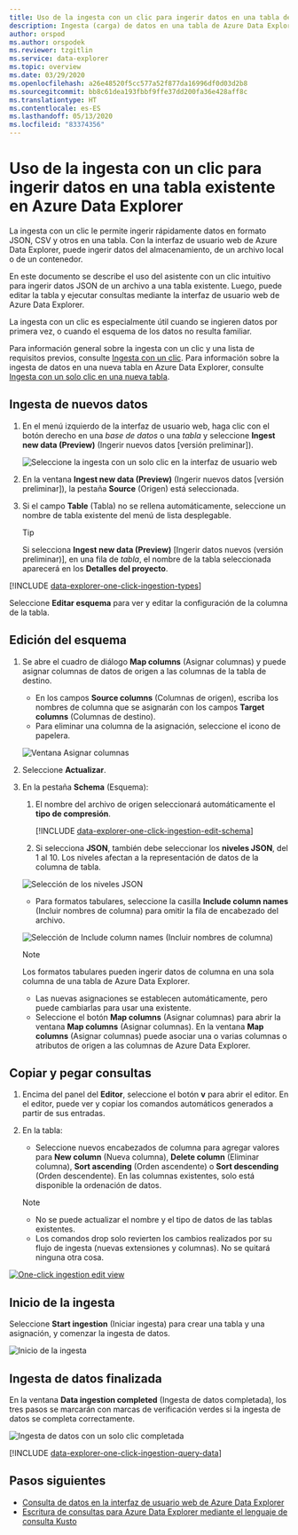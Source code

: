 ```yaml
---
title: Uso de la ingesta con un clic para ingerir datos en una tabla de Azure Data Explorer existente
description: Ingesta (carga) de datos en una tabla de Azure Data Explore de forma simple, mediante la ingesta con un clic.
author: orspod
ms.author: orspodek
ms.reviewer: tzgitlin
ms.service: data-explorer
ms.topic: overview
ms.date: 03/29/2020
ms.openlocfilehash: a26e48520f5cc577a52f877da16996df0d03d2b8
ms.sourcegitcommit: bb8c61dea193fbbf9ffe37dd200fa36e428aff8c
ms.translationtype: HT
ms.contentlocale: es-ES
ms.lasthandoff: 05/13/2020
ms.locfileid: "83374356"
---
```

# <a name="use-one-click-ingestion-to-ingest-data-to-an-existing-table-in-azure-data-explorer"></a>Uso de la ingesta con un clic para ingerir datos en una tabla existente en Azure Data Explorer

La ingesta con un clic le permite ingerir rápidamente datos en formato JSON, CSV y otros en una tabla. Con la interfaz de usuario web de Azure Data Explorer, puede ingerir datos del almacenamiento, de un archivo local o de un contenedor. 

En este documento se describe el uso del asistente con un clic intuitivo para ingerir datos JSON de un archivo a una tabla existente. Luego, puede editar la tabla y ejecutar consultas mediante la interfaz de usuario web de Azure Data Explorer.

La ingesta con un clic es especialmente útil cuando se ingieren datos por primera vez, o cuando el esquema de los datos no resulta familiar. 

Para información general sobre la ingesta con un clic y una lista de requisitos previos, consulte [Ingesta con un clic](ingest-data-one-click.md).
Para información sobre la ingesta de datos en una nueva tabla en Azure Data Explorer, consulte [Ingesta con un solo clic en una nueva tabla](one-click-ingestion-new-table.md).

## <a name="ingest-new-data"></a>Ingesta de nuevos datos

1. En el menú izquierdo de la interfaz de usuario web, haga clic con el botón derecho en una *base de datos* o una *tabla* y seleccione **Ingest new data (Preview)** (Ingerir nuevos datos [versión preliminar]).

    ![Seleccione la ingesta con un solo clic en la interfaz de usuario web](media/one-click-ingestion-existing-table/one-click-ingestion-in-webui.png)   
 
1. En la ventana **Ingest new data (Preview)** (Ingerir nuevos datos [versión preliminar]), la pestaña **Source** (Origen) está seleccionada.

1. Si el campo **Table** (Tabla) no se rellena automáticamente, seleccione un nombre de tabla existente del menú de lista desplegable.
    > [!TIP]
    > Si selecciona **Ingest new data (Preview)** [Ingerir datos nuevos (versión preliminar)], en una fila de *tabla*, el nombre de la tabla seleccionada aparecerá en los **Detalles del proyecto**.

[!INCLUDE [data-explorer-one-click-ingestion-types](includes/data-explorer-one-click-ingestion-types.md)]
    
Seleccione **Editar esquema** para ver y editar la configuración de la columna de la tabla.

## <a name="edit-the-schema"></a>Edición del esquema

1. Se abre el cuadro de diálogo **Map columns** (Asignar columnas) y puede asignar columnas de datos de origen a las columnas de la tabla de destino. 
    * En los campos **Source columns** (Columnas de origen), escriba los nombres de columna que se asignarán con los campos **Target columns** (Columnas de destino).
    * Para eliminar una columna de la asignación, seleccione el icono de papelera.

    ![Ventana Asignar columnas](media/one-click-ingestion-existing-table/map-columns.png)

1. Seleccione **Actualizar**.
1. En la pestaña **Schema** (Esquema):
    1. El nombre del archivo de origen seleccionará automáticamente el **tipo de compresión**.

        [!INCLUDE [data-explorer-one-click-ingestion-edit-schema](includes/data-explorer-one-click-ingestion-edit-schema.md)]
        
    1. Si selecciona **JSON**, también debe seleccionar los **niveles JSON**, del 1 al 10. Los niveles afectan a la representación de datos de la columna de tabla.

    ![Selección de los niveles JSON](media/one-click-ingestion-existing-table/json-levels.png)

    * Para formatos tabulares, seleccione la casilla **Include column names** (Incluir nombres de columna) para omitir la fila de encabezado del archivo.
        
    ![Selección de Include column names (Incluir nombres de columna)](media/one-click-ingestion-existing-table/non-json-format.png)

    > [!Note]
    > Los formatos tabulares pueden ingerir datos de columna en una sola columna de una tabla de Azure Data Explorer. 

    * Las nuevas asignaciones se establecen automáticamente, pero puede cambiarlas para usar una existente. 
    * Seleccione el botón **Map columns** (Asignar columnas) para abrir la ventana **Map columns** (Asignar columnas). En la ventana **Map columns** (Asignar columnas) puede asociar una o varias columnas o atributos de origen a las columnas de Azure Data Explorer.

## <a name="copy-and-paste-queries"></a>Copiar y pegar consultas

1. Encima del panel del **Editor**, seleccione el botón **v** para abrir el editor. En el editor, puede ver y copiar los comandos automáticos generados a partir de sus entradas. 
1. En la tabla: 
    * Seleccione nuevos encabezados de columna para agregar valores para **New column** (Nueva columna), **Delete column** (Eliminar columna), **Sort ascending** (Orden ascendente) o **Sort descending** (Orden descendente). En las columnas existentes, solo está disponible la ordenación de datos.

    > [!Note]
    > * No se puede actualizar el nombre y el tipo de datos de las tablas existentes.
    > * Los comandos drop solo revierten los cambios realizados por su flujo de ingesta (nuevas extensiones y columnas). No se quitará ninguna otra cosa.

[![](media/one-click-ingestion-existing-table/edit-view.png "One-click ingestion edit view")](media/one-click-ingestion-existing-table/edit-view.png#lightbox) 

## <a name="start-ingestion"></a>Inicio de la ingesta

Seleccione **Start ingestion** (Iniciar ingesta) para crear una tabla y una asignación, y comenzar la ingesta de datos.

![Inicio de la ingesta](media/one-click-ingestion-existing-table/start-ingestion.png)

## <a name="data-ingestion-completed"></a>Ingesta de datos finalizada

En la ventana **Data ingestion completed** (Ingesta de datos completada), los tres pasos se marcarán con marcas de verificación verdes si la ingesta de datos se completa correctamente.
 
![Ingesta de datos con un solo clic completada](media/one-click-ingestion-existing-table/one-click-data-ingestion-complete.png)

[!INCLUDE [data-explorer-one-click-ingestion-query-data](includes/data-explorer-one-click-ingestion-query-data.md)]

## <a name="next-steps"></a>Pasos siguientes

* [Consulta de datos en la interfaz de usuario web de Azure Data Explorer](web-query-data.md)
* [Escritura de consultas para Azure Data Explorer mediante el lenguaje de consulta Kusto](write-queries.md)
